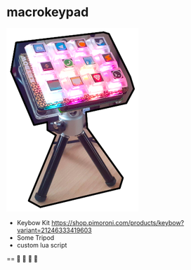 # macrokeypad

![GUI](https://github.com/actionschnitzel/tingsandstuff/blob/main/pi_macro.png)


- Keybow Kit https://shop.pimoroni.com/products/keybow?variant=21246333419603
- Some Tripod
- custom lua script

== :sparkling_heart:	:sparkling_heart:	:sparkling_heart:	:sparkling_heart:	
